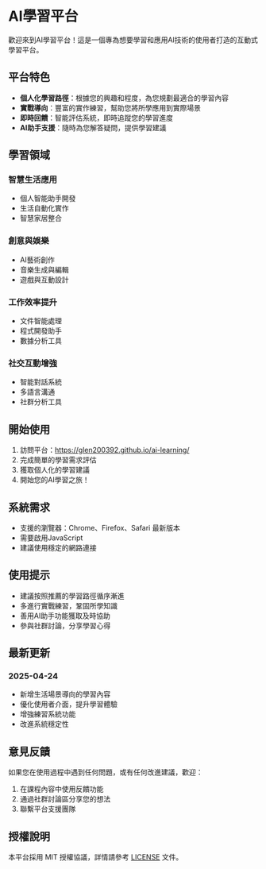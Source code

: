 # AI學習平台

歡迎來到AI學習平台！這是一個專為想要學習和應用AI技術的使用者打造的互動式學習平台。

## 平台特色

- **個人化學習路徑**：根據您的興趣和程度，為您規劃最適合的學習內容
- **實戰導向**：豐富的實作練習，幫助您將所學應用到實際場景
- **即時回饋**：智能評估系統，即時追蹤您的學習進度
- **AI助手支援**：隨時為您解答疑問，提供學習建議

## 學習領域

### 智慧生活應用
- 個人智能助手開發
- 生活自動化實作
- 智慧家居整合

### 創意與娛樂
- AI藝術創作
- 音樂生成與編輯
- 遊戲與互動設計

### 工作效率提升
- 文件智能處理
- 程式開發助手
- 數據分析工具

### 社交互動增強
- 智能對話系統
- 多語言溝通
- 社群分析工具

## 開始使用

1. 訪問平台：https://glen200392.github.io/ai-learning/
2. 完成簡單的學習需求評估
3. 獲取個人化的學習建議
4. 開始您的AI學習之旅！

## 系統需求

- 支援的瀏覽器：Chrome、Firefox、Safari 最新版本
- 需要啟用JavaScript
- 建議使用穩定的網路連接

## 使用提示

- 建議按照推薦的學習路徑循序漸進
- 多進行實戰練習，鞏固所學知識
- 善用AI助手功能獲取及時協助
- 參與社群討論，分享學習心得

## 最新更新

### 2025-04-24
- 新增生活場景導向的學習內容
- 優化使用者介面，提升學習體驗
- 增強練習系統功能
- 改進系統穩定性

## 意見反饋

如果您在使用過程中遇到任何問題，或有任何改進建議，歡迎：
1. 在課程內容中使用反饋功能
2. 通過社群討論區分享您的想法
3. 聯繫平台支援團隊

## 授權說明

本平台採用 MIT 授權協議，詳情請參考 [LICENSE](LICENSE) 文件。
